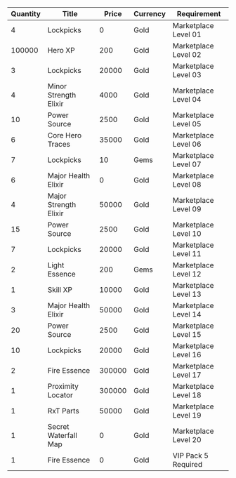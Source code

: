 | Quantity | Title | Price | Currency |  Requirement |
| -------- | ----- | ----- | -------- |  ----------- |
| 4 | Lockpicks | 0 | Gold | Marketplace Level 01 |
| 100000 | Hero XP | 200 | Gold | Marketplace Level 02 |
| 3 | Lockpicks | 20000 | Gold | Marketplace Level 03 |
| 4 | Minor Strength Elixir | 4000 | Gold | Marketplace Level 04 |
| 10 | Power Source | 2500 | Gold | Marketplace Level 05 |
| 6 | Core Hero Traces | 35000 | Gold | Marketplace Level 06 |
| 7 | Lockpicks | 10 | Gems | Marketplace Level 07 |
| 6 | Major Health Elixir | 0 | Gold | Marketplace Level 08 |
| 4 | Major Strength Elixir | 50000 | Gold | Marketplace Level 09 |
| 15 | Power Source | 2500 | Gold | Marketplace Level 10 |
| 7 | Lockpicks | 20000 | Gold | Marketplace Level 11 |
| 2 | Light Essence | 200 | Gems | Marketplace Level 12 |
| 1 | Skill XP | 10000 | Gold | Marketplace Level 13 |
| 3 | Major Health Elixir | 50000 | Gold | Marketplace Level 14 |
| 20 | Power Source | 2500 | Gold | Marketplace Level 15 |
| 10 | Lockpicks | 20000 | Gold | Marketplace Level 16 |
| 2 | Fire Essence | 300000 | Gold | Marketplace Level 17 |
| 1 | Proximity Locator | 300000 | Gold | Marketplace Level 18 |
| 1 | RxT Parts | 50000 | Gold | Marketplace Level 19 |
| 1 | Secret Waterfall Map | 0 | Gold | Marketplace Level 20 |
| 1 | Fire Essence | 0 | Gold | VIP Pack 5 Required |
